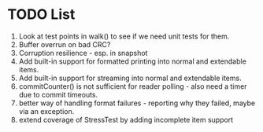 # TODO List
1. Look at test points in walk() to see if we need unit tests for them.
2. Buffer overrun on bad CRC?
3. Corruption resilience - esp. in snapshot
4. Add built-in support for formatted printing into normal and extendable items.
5. Add built-in support for streaming into normal and extendable items.
6. commitCounter() is not sufficient for reader polling - also need a timer due to commit timeouts.
7. better way of handling format failures - reporting why they failed, maybe via an exception.
8. extend coverage of StressTest by adding incomplete item support
